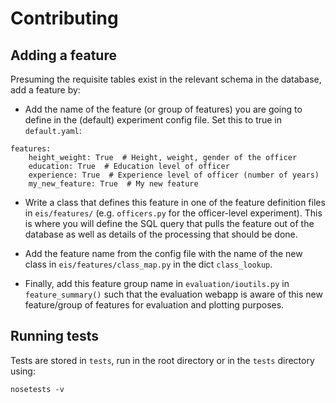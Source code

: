 # Contributing

## Adding a feature

Presuming the requisite tables exist in the relevant schema in the database, add a feature by:

* Add the name of the feature (or group of features) you are going to define in the (default) experiment config file. Set this to true in `default.yaml`:

```
features:
    height_weight: True  # Height, weight, gender of the officer
    education: True  # Education level of officer
    experience: True  # Experience level of officer (number of years)
    my_new_feature: True  # My new feature
```

* Write a class that defines this feature in one of the feature definition files in `eis/features/` (e.g. `officers.py` for the officer-level experiment). This is where you will define the SQL query that pulls the feature out of the database as well as details of the processing that should be done. 

* Add the feature name from the config file with the name of the new class in `eis/features/class_map.py` in the dict `class_lookup`. 

* Finally, add this feature group name in `evaluation/ioutils.py` in `feature_summary()` such that the evaluation webapp is aware of this new feature/group of features for evaluation and plotting purposes.

## Running tests

Tests are stored in `tests`, run in the root directory or in the `tests` directory using: 

`
nosetests -v
`